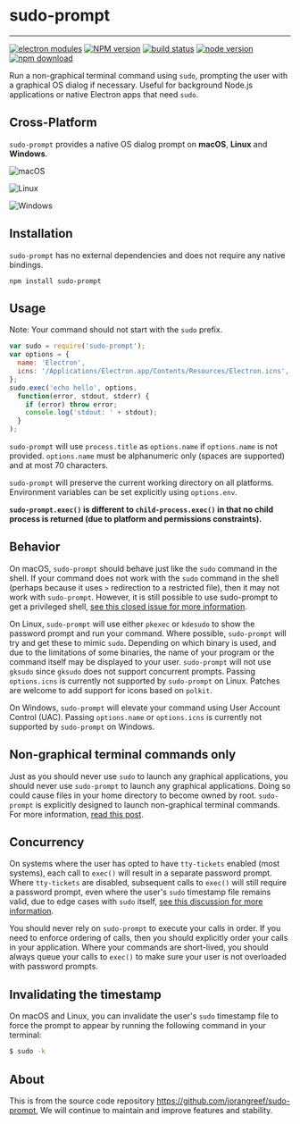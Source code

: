 # sudo-prompt

---

[![electron modules][electron-modules-image]][electron-modules-url]
[![NPM version][npm-image]][npm-url]
[![build status][build-image]][build-url]
[![node version][node-image]][node-url]
[![npm download][download-image]][download-url]

[electron-modules-image]: https://img.shields.io/badge/electron-modules-blue.svg
[electron-modules-url]: https://github.com/electron-modules/electron-modules
[npm-image]: https://img.shields.io/npm/v/sudo-prompt-a'l't.svg
[npm-url]: https://npmjs.org/package/sudo-prompt-alt
[build-image]: https://img.shields.io/appveyor/build/electron-modules/sudo-prompt-alt.svg?logo=appveyor
[build-url]: https://ci.appveyor.com/project/electron-modules/sudo-prompt-alt
[node-image]: https://img.shields.io/badge/node.js-%3E=_8-green.svg
[node-url]: http://nodejs.org/download/
[download-image]: https://img.shields.io/npm/dm/sudo-prompt-alt.svg
[download-url]: https://npmjs.org/package/sudo-prompt-alt

Run a non-graphical terminal command using `sudo`, prompting the user with a graphical OS dialog if necessary. Useful for background Node.js applications or native Electron apps that need `sudo`.

## Cross-Platform

`sudo-prompt` provides a native OS dialog prompt on **macOS**, **Linux** and **Windows**.

![macOS](https://raw.githubusercontent.com/jorangreef/sudo-prompt/master/macos.png)

![Linux](https://raw.githubusercontent.com/jorangreef/sudo-prompt/master/linux.png)

![Windows](https://raw.githubusercontent.com/jorangreef/sudo-prompt/master/windows.png)

## Installation

`sudo-prompt` has no external dependencies and does not require any native bindings.
```
npm install sudo-prompt
```

## Usage

Note: Your command should not start with the `sudo` prefix.

```javascript
var sudo = require('sudo-prompt');
var options = {
  name: 'Electron',
  icns: '/Applications/Electron.app/Contents/Resources/Electron.icns', // (optional)
};
sudo.exec('echo hello', options,
  function(error, stdout, stderr) {
    if (error) throw error;
    console.log('stdout: ' + stdout);
  }
);
```

`sudo-prompt` will use `process.title` as `options.name` if `options.name` is not provided. `options.name` must be alphanumeric only (spaces are supported) and at most 70 characters.

`sudo-prompt` will preserve the current working directory on all platforms. Environment variables can be set explicitly using `options.env`.

**`sudo-prompt.exec()` is different to `child-process.exec()` in that no child process is returned (due to platform and permissions constraints).**

## Behavior

On macOS, `sudo-prompt` should behave just like the `sudo` command in the shell. If your command does not work with the `sudo` command in the shell (perhaps because it uses `>` redirection to a restricted file), then it may not work with `sudo-prompt`. However, it is still possible to use sudo-prompt to get a privileged shell, [see this closed issue for more information](https://github.com/jorangreef/sudo-prompt/issues/1).

On Linux, `sudo-prompt` will use either `pkexec` or `kdesudo` to show the password prompt and run your command. Where possible, `sudo-prompt` will try and get these to mimic `sudo`. Depending on which binary is used, and due to the limitations of some binaries, the name of your program or the command itself may be displayed to your user. `sudo-prompt` will not use `gksudo` since `gksudo` does not support concurrent prompts. Passing `options.icns` is currently not supported by `sudo-prompt` on Linux. Patches are welcome to add support for icons based on `polkit`.

On Windows, `sudo-prompt` will elevate your command using User Account Control (UAC). Passing `options.name` or `options.icns` is currently not supported by `sudo-prompt` on Windows.

## Non-graphical terminal commands only

Just as you should never use `sudo` to launch any graphical applications, you should never use `sudo-prompt` to launch any graphical applications. Doing so could cause files in your home directory to become owned by root. `sudo-prompt` is explicitly designed to launch non-graphical terminal commands. For more information, [read this post](http://www.psychocats.net/ubuntu/graphicalsudo).

## Concurrency

On systems where the user has opted to have `tty-tickets` enabled (most systems), each call to `exec()` will result in a separate password prompt. Where `tty-tickets` are disabled, subsequent calls to `exec()` will still require a password prompt, even where the user's `sudo` timestamp file remains valid, due to edge cases with `sudo` itself, [see this discussion for more information](https://github.com/jorangreef/sudo-prompt/pull/76).

You should never rely on `sudo-prompt` to execute your calls in order. If you need to enforce ordering of calls, then you should explicitly order your calls in your application. Where your commands are short-lived, you should always queue your calls to `exec()` to make sure your user is not overloaded with password prompts.

## Invalidating the timestamp

On macOS and Linux, you can invalidate the user's `sudo` timestamp file to force the prompt to appear by running the following command in your terminal:

```sh
$ sudo -k
```

## About

This is from the source code repository https://github.com/jorangreef/sudo-prompt, We will continue to maintain and improve features and stability.
